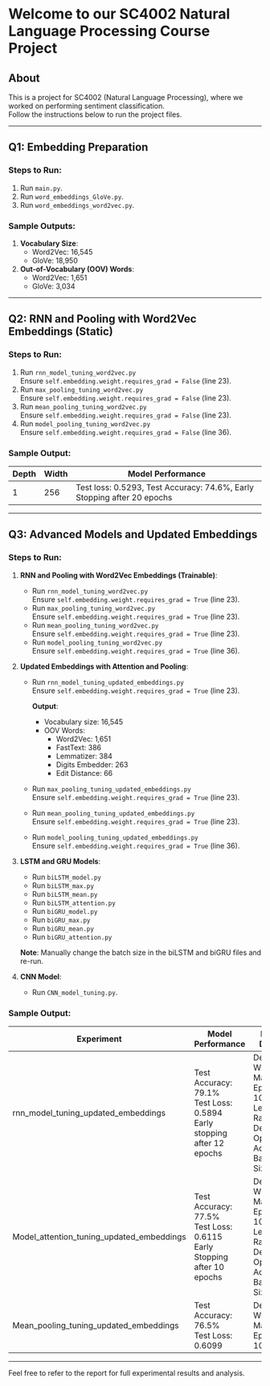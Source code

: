 # Welcome to our SC4002 Natural Language Processing Course Project

## About
This is a project for SC4002 (Natural Language Processing), where we worked on performing sentiment classification.  
Follow the instructions below to run the project files.

---

## Q1: Embedding Preparation

### Steps to Run:
1. Run `main.py`.
2. Run `word_embeddings_GloVe.py`.
3. Run `word_embeddings_word2vec.py`.

### Sample Outputs:
1. **Vocabulary Size**:
   - Word2Vec: 16,545  
   - GloVe: 18,950  
2. **Out-of-Vocabulary (OOV) Words**:
   - Word2Vec: 1,651  
   - GloVe: 3,034  

---

## Q2: RNN and Pooling with Word2Vec Embeddings (Static)

### Steps to Run:
1. Run `rnn_model_tuning_word2vec.py`  
   Ensure `self.embedding.weight.requires_grad = False` (line 23).  
2. Run `max_pooling_tuning_word2vec.py`  
   Ensure `self.embedding.weight.requires_grad = False` (line 23).  
3. Run `mean_pooling_tuning_word2vec.py`  
   Ensure `self.embedding.weight.requires_grad = False` (line 23).  
4. Run `model_pooling_tuning_word2vec.py`  
   Ensure `self.embedding.weight.requires_grad = False` (line 36).  

### Sample Output:
| Depth | Width | Model Performance                                                       |
|-------|-------|-------------------------------------------------------------------------|
| 1     | 256   | Test loss: 0.5293, Test Accuracy: 74.6%, Early Stopping after 20 epochs |

---

## Q3: Advanced Models and Updated Embeddings

### Steps to Run:
1. **RNN and Pooling with Word2Vec Embeddings (Trainable)**:  
   - Run `rnn_model_tuning_word2vec.py`  
     Ensure `self.embedding.weight.requires_grad = True` (line 23).  
   - Run `max_pooling_tuning_word2vec.py`  
     Ensure `self.embedding.weight.requires_grad = True` (line 23).  
   - Run `mean_pooling_tuning_word2vec.py`  
     Ensure `self.embedding.weight.requires_grad = True` (line 23).  
   - Run `model_pooling_tuning_word2vec.py`  
     Ensure `self.embedding.weight.requires_grad = True` (line 36).  

2. **Updated Embeddings with Attention and Pooling**:  
   - Run `rnn_model_tuning_updated_embeddings.py`  
     Ensure `self.embedding.weight.requires_grad = True` (line 23).  

     **Output**:  
     - Vocabulary size: 16,545  
     - OOV Words:  
       - Word2Vec: 1,651  
       - FastText: 386  
       - Lemmatizer: 384  
       - Digits Embedder: 263  
       - Edit Distance: 66  

   - Run `max_pooling_tuning_updated_embeddings.py`  
     Ensure `self.embedding.weight.requires_grad = True` (line 23).  
   - Run `mean_pooling_tuning_updated_embeddings.py`  
     Ensure `self.embedding.weight.requires_grad = True` (line 23).  
   - Run `model_pooling_tuning_updated_embeddings.py`  
     Ensure `self.embedding.weight.requires_grad = True` (line 36).  

3. **LSTM and GRU Models**:  
   - Run `biLSTM_model.py`  
   - Run `biLSTM_max.py`  
   - Run `biLSTM_mean.py`  
   - Run `biLSTM_attention.py`  
   - Run `biGRU_model.py`  
   - Run `biGRU_max.py`  
   - Run `biGRU_mean.py`  
   - Run `biGRU_attention.py`  

   **Note**: Manually change the batch size in the biLSTM and biGRU files and re-run.  

4. **CNN Model**:  
   - Run `CNN_model_tuning.py`.  

### Sample Output:
| Experiment                                | Model Performance                                                | Model Details                                                                                               |
|-------------------------------------------|-------------------------------------------------------------------|-------------------------------------------------------------------------------------------------------------|
| rnn_model_tuning_updated_embeddings        | Test Accuracy: 79.1%<br>Test Loss: 0.5894<br>Early stopping after 12 epochs | Depth: 1<br>Width: 64<br>Max Epochs: 100<br>Learning Rate: Default<br>Optimizer: Adam<br>Batch Size: 64     |
| Model_attention_tuning_updated_embeddings  | Test Accuracy: 77.5%<br>Test Loss: 0.6115<br>Early Stopping after 10 epochs | Depth: 1<br>Width: 64<br>Max Epochs: 100<br>Learning Rate: Default<br>Optimizer: Adam<br>Batch Size: 64     |
| Mean_pooling_tuning_updated_embeddings     | Test Accuracy: 76.5%<br>Test Loss: 0.6099                         | Depth: 1<br>Width: 64<br>Max Epochs: 100                                                                    |

---

Feel free to refer to the report for full experimental results and analysis.

